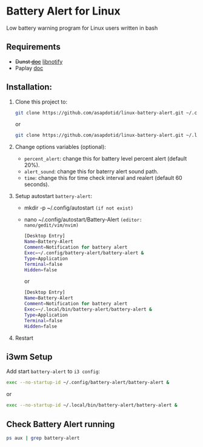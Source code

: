 # Battery Alert for Linux

Low battery warning program for Linux users written in bash

## Requirements

-   ~~Dunst [doc](https://dunst-project.org/)~~ [libnotify](https://github.com/GNOME/libnotify)
-   Paplay [doc](https://linux.die.net/man/1/paplay)

## Installation:

1. Clone this project to:

    ```bash
    git clone https://github.com/asapdotid/linux-battery-alert.git ~/.config/battery-alert
    ```

    or

    ```bash
    git clone https://github.com/asapdotid/linux-battery-alert.git ~/.local/bin/battery-alert`
    ```

2. Change options variables (optional):

    - `percent_alert`: change this for battery level percent alert (default 20%).
    - `alert_sound`: change this for baterry alert sound path.
    - `time`: change this for time check interval and realert (default 60 seconds).

3. Setup autostart `battery-alert`:

    - mkdir -p ~/.config/autostart `(if not exist)`
    - nano ~/.config/autostart/Battery-Alert `(editor: nano/gedit/vim/nvim)`

        ```bash
        [Desktop Entry]
        Name=Battery-Alert
        Comment=Notification for battery alert
        Exec=~/.config/battery-alert/battery-alert &
        Type=Application
        Terminal=false
        Hidden=false
        ```

        or

        ```bash
        [Desktop Entry]
        Name=Battery-Alert
        Comment=Notification for battery alert
        Exec=~/.local/bin/battery-alert/battery-alert &
        Type=Application
        Terminal=false
        Hidden=false
        ```

4. Restart

## i3wm Setup

Add start `battery-alert` to `i3 config`:

```bash
exec --no-startup-id ~/.config/battery-alert/battery-alert &
```

or

```bash
exec --no-startup-id ~/.local/bin/battery-alert/battery-alert &
```

## Check Battery Alert running

```bash
ps aux | grep battery-alert
```
